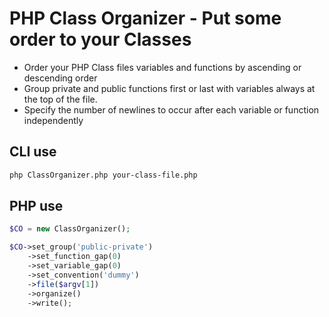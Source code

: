 <h1>PHP Class Organizer - Put some order to your Classes</h1>

<ul>
    <li>Order your PHP Class files variables and functions by ascending or descending order</li>
    <li>Group private and public functions first or last with variables always at the top of the file.</li>
    <li>Specify the number of newlines to occur after each variable or function independently</li>
</ul>

<h2>CLI use</h2>

```bash
php ClassOrganizer.php your-class-file.php
```

<h2>PHP use</h2>

```php
$CO = new ClassOrganizer();

$CO->set_group('public-private')
    ->set_function_gap(0)
    ->set_variable_gap(0)
    ->set_convention('dummy')
    ->file($argv[1])
    ->organize()
    ->write();
```

